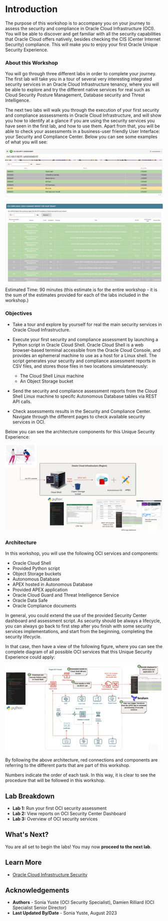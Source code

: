 # Introduction

The purpose of this workshop is to accompany you on your journey to assess the security and compliance in Oracle Cloud Infrastructure (OCI). You will be able to discover and get familiar with all the security capabilities that Oracle Cloud offers natively, besides checking the CIS (Center Internet Security) compliance. This will make you to enjoy your first Oracle Unique Security Experience.



### About this Workshop

You will go through three different labs in order to complete your journey. The first lab will take you in a tour of several very interesting integrated security services in an Oracle Cloud Infrastructure tenancy, where you will be able to explore and try the different native services for real such as Cloud Security Posture Management, Database security and Threat Intelligence. 

The next two labs will walk you through the execution of your first security and compliance asssessments in Oracle Cloud Infrastructure, and will show you how to identify at a glance if you are using the security services you have seen in the first lab, and how to use them. Apart from that, you will be able to check your assessments in a business-user friendly User Interface: your Security and Compliance Center. Below you can see some examples of what you will see:

![Security Center dashboard](./images/security-assessment.png "Security Center dashboard")



![Security Center dashboard and CIS](./images/cis-table.png "Security Center dashboard and CIS")

Estimated Time: 90 minutes (this estimate is for the entire workshop - it is the sum of the estimates provided for each of the labs included in the workshop.)


### Objectives

   * Take a tour and explore by yourself for real the main security services in Oracle Cloud Infrastructure.
   * Execute your first security and compliance assessment by launching a Python script in Oracle Cloud Shell. Oracle Cloud Shell is a web browser-based terminal accessible from the Oracle Cloud Console, and provides an ephemeral machine to use as a host for a Linux shell. 
    The script generates your security and compliance assessment reports in CSV files, and stores those files in two locations simulataneously:

      * The Cloud Shell Linux machine
      * An Object Storage bucket

   * Send the security and compliance assessment reports from the Cloud Shell Linux machine to specifc Autonomous Database tables via REST API calls.
   * Check assessments results in the Security and Compliance Center. Navigate through the different pages to check available security services in OCI.


Below you can see the architecture components for this Unique Security Experience:

![Architecture components](./images/diagram.png "Architecture components")


### Architecture

In this workshop, you will use the following OCI services and components:

* Oracle Cloud Shell
* Provided Python script
* Object Storage buckets
* Autonomous Database
* APEX hosted in Autonomous Database
* Provided APEX application 
* Oracle Cloud Guard and Threat Intelligence Service
* Oracle Data Safe
* Oracle Compliance documents


In general, you could extend the use of the provided Security Center dashboard and assessment script. As security should be always a lifecycle, you can always go back to first step after you finish with some security services implementations, and start from the beginning, completing the security lifecycle.

In that case, then have a view of the following figure, where you can see the complete diagram of all possible OCI services that this Unique Security Experience could apply:

  ![Complete architecture](./images/architecture-complete.png "")

By following the above architecture, red connections and components are referring to the different parts that are part of this workshop. 

Numbers indicate the order of each task. In this way, it is clear to see the procedure that will be followed in this workshop.

## Lab Breakdown

- **Lab 1:** Run your first OCI security assessment
- **Lab 2:** View reports on OCI Security Center Dashboard
- **Lab 3:** Overview of OCI security services


## What's Next?

  You are all set to begin the labs! You may now **proceed to the next lab**.


## Learn More

* [Oracle Cloud Infrastructure Security](https://www.oracle.com/security/)

## Acknowledgements
* **Authors** - Sonia Yuste (OCI Security Specialist), Damien Rilliard (OCI Specialist Senior Director)
* **Last Updated By/Date** - Sonia Yuste, August 2023


